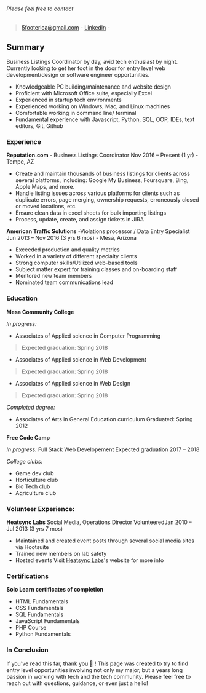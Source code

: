 
###### Please feel free to contact
> 5footerica@gmail.com - 
> [LinkedIn](https://www.linkedin.com/in/ericaweems/) - 

## Summary
Business Listings Coordinator by day, avid tech enthusiast by night. Currently looking to get her foot in the door for entry level web development/design or software engineer opportunities.
- Knowledgeable PC building/maintenance and website design
- Proficient with Microsoft Office suite, especially Excel
- Experienced in startup tech environments
- Experienced working on Windows, Mac, and Linux machines
- Comfortable working in command line/ terminal
- Fundamental experience with Javascript, Python, SQL, OOP, IDEs, text editors, Git, Github

### Experience

**Reputation.com** - Business Listings Coordinator
Nov 2016 – Present (1 yr) - Tempe, AZ
- Create and maintain thousands of business listings for clients across several platforms, including: Google My Business, Foursquare, Bing, Apple Maps, and more.
- Handle listing issues across various platforms for clients such as duplicate errors, page merging, ownership requests, erroneously closed or moved locations, etc.
- Ensure clean data in excel sheets for bulk importing listings
- Process, update, create, and assign tickets in JIRA

**American Traffic Solutions** -Violations processor / Data Entry Specialist
Jun 2013 – Nov 2016 (3 yrs 6 mos) - Mesa, Arizona
- Exceeded production and quality metrics
- Worked in a variety of different specialty clients
- Strong computer skills/Utilized web-based tools
- Subject matter expert for training classes and on-boarding staff
- Mentored new team members 
- Nominated team communications lead

### Education
**Mesa Community College**

_In progress:_
- Associates of Applied science in Computer Programming
> Expected graduation: Spring 2018
- Associates of Applied science in Web Development
> Expected graduation: Spring 2018
- Associates of Applied science in Web Design
> Expected graduation: Spring 2018

_Completed degree:_
- Associates of Arts in General Education curriculum
Graduated: Spring 2012

**Free Code Camp**

_In progress:_
Full Stack Web Developement
Expected graduation 2017 – 2018

_College clubs:_
- Game dev club
- Horticulture club 
- Bio Tech club
- Agriculture club

### Volunteer Experience:
**Heatsync Labs**
Social Media, Operations Director
VolunteeredJan 2010 – Jul 2013 (3 yrs 7 mos)
- Maintained and created event posts through several social media sites via Hootsuite
- Trained new members on lab safety
- Hosted events
Visit [Heatsync Labs](http://www.heatsynclabs.org/)'s website for more info 

### Certifications
**Solo Learn certificates of completion**
- HTML Fundamentals
- CSS Fundamentals
- SQL Fundamentals
- JavaScript Fundamentals 
- PHP Course
- Python Fundamentals


### In Conclusion

If you've read this far, thank you :purple_heart: ! This page was created to try to find entry level opportunities involving not only my major, but a years long passion in working with tech and the tech community. Please feel free to reach out with questions, guidance, or even just a hello! 
